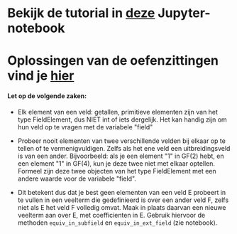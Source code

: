 # Bekijk de tutorial in [deze](http://htmlpreview.github.io/?https://github.com/Nikdwal/finite-fields/blob/master/notebook.html) Jupyter-notebook
# Oplossingen van de oefenzittingen vind je [hier](https://github.com/Nikdwal/finite-fields/tree/master/oefenzittingen)

#### Let op de volgende zaken:

- Elk element van een veld: getallen, primitieve elementen zijn van het type FieldElement, dus NIET int of iets dergelijk. Het kan handig zijn om hun veld op te vragen met de variabele "field"

- Probeer nooit elementen van twee verschillende velden bij elkaar op te tellen of te vermenigvuldigen. Zelfs als het ene veld een uitbreidingsveld is van een ander. Bijvoorbeeld: als je een element "1" in GF(2) hebt, en een element "1" in GF(4), kun je deze twee niet met elkaar optellen. Formeel zijn deze twee objecten van het type FieldElement met een andere waarde voor de variabele "field".

- Dit betekent dus dat je best geen elementen van een veld E probeert in te vullen in een veelterm die gedefinieerd is over een ander veld F, zelfs niet als E het veld F volledig omvat. Maak in plaats daarvan een nieuwe veelterm aan over E, met coefficienten in E. Gebruik hiervoor de methoden `equiv_in_subfield` en `equiv_in_ext_field` (zie notebook).
